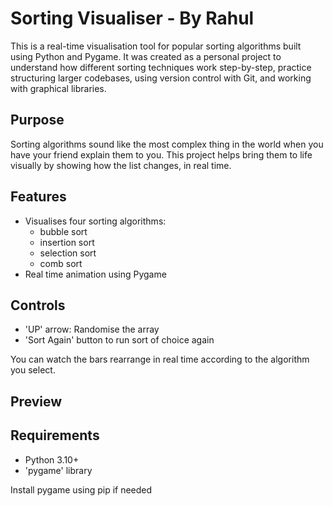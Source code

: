 # Sorting Visualiser - By Rahul 

This is a real-time visualisation tool for popular sorting algorithms built using Python and Pygame. It was created as a personal project to understand how different sorting techniques work step-by-step, practice structuring larger codebases, using version control with Git, and working with graphical libraries. 

## Purpose 

Sorting algorithms sound like the most complex thing in the world when you have your friend explain them to you. This project helps bring them to life visually by showing how the list changes, in real time. 

## Features 

- Visualises four sorting algorithms: 
    - bubble sort 
    - insertion sort
    - selection sort 
    - comb sort
- Real time animation using Pygame 


## Controls 

- 'UP' arrow: Randomise the array
- 'Sort Again' button to run sort of choice again

You can watch the bars rearrange in real time according to the algorithm you select. 

## Preview 

## Requirements 

- Python 3.10+ 
- 'pygame' library 

Install pygame using pip if needed



